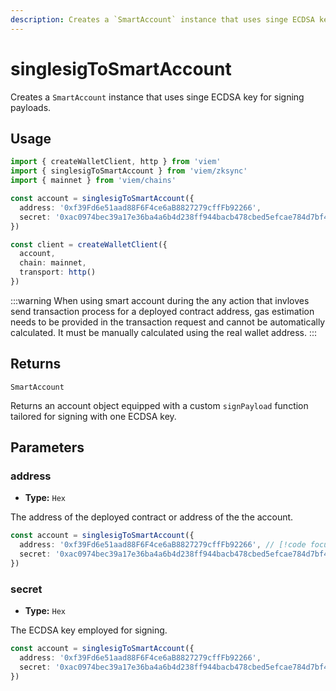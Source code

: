 ```yaml
---
description: Creates a `SmartAccount` instance that uses singe ECDSA key for signing payloads.
---
```


# singlesigToSmartAccount

Creates a `SmartAccount` instance that uses singe ECDSA key for signing payloads.

## Usage

```ts twoslash
import { createWalletClient, http } from 'viem'
import { singlesigToSmartAccount } from 'viem/zksync'
import { mainnet } from 'viem/chains'

const account = singlesigToSmartAccount({
  address: '0xf39Fd6e51aad88F6F4ce6aB8827279cffFb92266', 
  secret: '0xac0974bec39a17e36ba4a6b4d238ff944bacb478cbed5efcae784d7bf4f2ff80'
})

const client = createWalletClient({
  account,
  chain: mainnet,
  transport: http()
})
```

:::warning
When using smart account during the any action that invloves send transaction process for a deployed contract address, gas estimation needs to be provided in the transaction request and cannot be automatically calculated. It must be manually calculated using the real wallet address.
:::

## Returns

`SmartAccount`

Returns an account object equipped with a custom `signPayload` function tailored for signing with one ECDSA key.

## Parameters

### address

- **Type:** `Hex`

The address of the deployed contract or address of the the account.

```ts
const account = singlesigToSmartAccount({
  address: '0xf39Fd6e51aad88F6F4ce6aB8827279cffFb92266', // [!code focus]
  secret: '0xac0974bec39a17e36ba4a6b4d238ff944bacb478cbed5efcae784d7bf4f2ff80'
})
```

### secret

- **Type:** `Hex`

The ECDSA key employed for signing. 

```ts
const account = singlesigToSmartAccount({
  address: '0xf39Fd6e51aad88F6F4ce6aB8827279cffFb92266', 
  secret: '0xac0974bec39a17e36ba4a6b4d238ff944bacb478cbed5efcae784d7bf4f2ff80' // [!code focus]
})
```


